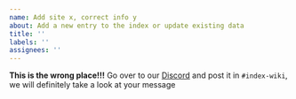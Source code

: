 ```yaml
---
name: Add site x, correct info y
about: Add a new entry to the index or update existing data
title: ''
labels: ''
assignees: ''
---
```


**This is the wrong place!!!**
Go over to our [Discord](https://discord.gg/piracy) and post it in `#index-wiki`, we will definitely take a look at your message
